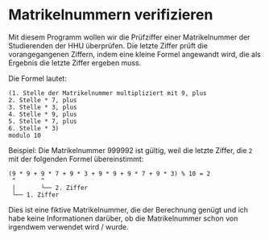 # Matrikelnummern verifizieren

Mit diesem Programm wollen wir die Prüfziffer einer Matrikelnummer der
Studierenden der HHU überprüfen. Die letzte Ziffer prüft die vorangegangenen
Ziffern, indem eine kleine Formel angewandt wird, die als Ergebnis die letzte
Ziffer ergeben muss.

Die Formel lautet:

    (1. Stelle der Matrikelnummer multipliziert mit 9, plus
    2. Stelle * 7, plus
    3. Stelle * 3, plus
    4. Stelle * 9, plus
    5. Stelle * 7, plus
    6. Stelle * 3)
    modulo 10

Beispiel: Die Matrikelnummer 999992 ist gültig, weil die letzte Ziffer, die `2`
mit der folgenden Formel übereinstimmt:

```
(9 * 9 + 9 * 7 + 9 * 3 + 9 * 9 + 9 * 7 + 9 * 3) % 10 = 2
 ^       ^
 |       └── 2. Ziffer
 └── 1. Ziffer
```

Dies ist eine fiktive Matrikelnummer, die der Berechnung genügt und ich habe
keine Informationen darüber, ob die Matrikelnummer schon von irgendwem verwendet
wird / wurde.